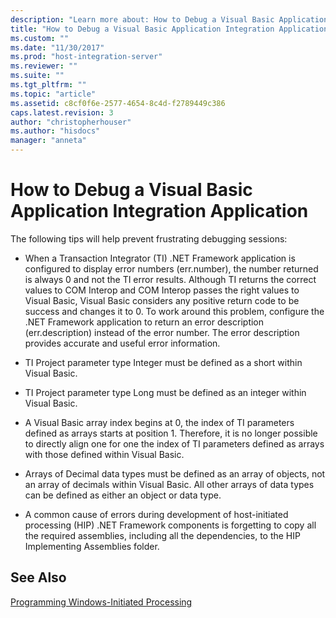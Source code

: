 ```yaml
---
description: "Learn more about: How to Debug a Visual Basic Application Integration Application"
title: "How to Debug a Visual Basic Application Integration Application1 | Microsoft Docs"
ms.custom: ""
ms.date: "11/30/2017"
ms.prod: "host-integration-server"
ms.reviewer: ""
ms.suite: ""
ms.tgt_pltfrm: ""
ms.topic: "article"
ms.assetid: c8cf0f6e-2577-4654-8c4d-f2789449c386
caps.latest.revision: 3
author: "christopherhouser"
ms.author: "hisdocs"
manager: "anneta"
---
```

# How to Debug a Visual Basic Application Integration Application
The following tips will help prevent frustrating debugging sessions:  
  
-   When a Transaction Integrator (TI) .NET Framework application is configured to display error numbers (err.number), the number returned is always 0 and not the TI error results. Although TI returns the correct values to COM Interop and COM Interop passes the right values to Visual Basic, Visual Basic considers any positive return code to be success and changes it to 0. To work around this problem, configure the .NET Framework application to return an error description (err.description) instead of the error number. The error description provides accurate and useful error information.  
  
-   TI Project parameter type Integer must be defined as a short within Visual Basic.  
  
-   TI Project parameter type Long must be defined as an integer within Visual Basic.  
  
-   A Visual Basic array index begins at 0, the index of TI parameters defined as arrays starts at position 1. Therefore, it is no longer possible to directly align one for one the index of TI parameters defined as arrays with those defined within Visual Basic.  
  
-   Arrays of Decimal data types must be defined as an array of objects, not an array of decimals within Visual Basic. All other arrays of data types can be defined as either an object or data type.  
  
-   A common cause of errors during development of host-initiated processing (HIP) .NET Framework components is forgetting to copy all the required assemblies, including all the dependencies, to the HIP Implementing Assemblies folder.  
  
## See Also  
 [Programming Windows-Initiated Processing](../core/programming-windows-initiated-processing1.md)
